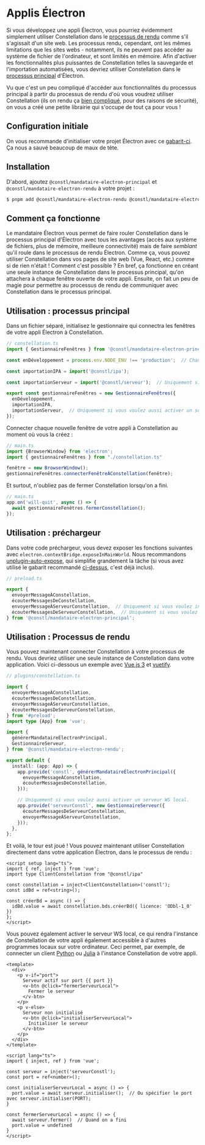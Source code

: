 
# Applis Électron
Si vous développez une appli Électron, vous pourriez évidemment simplement utiliser Constellation dans le [processus de rendu](https://www.electronjs.org/fr/docs/latest/tutorial/process-model#the-renderer-process) comme s'il s'agissait d'un site web. Les processus rendu, cependant, ont les mêmes limitations que les sites webs - notamment, ils ne peuvent pas accéder au système de fichier de l'ordinateur, et sont limités en mémoire. Afin d'activer les fonctionnalités plus puissantes de Constellation telles la sauvegarde et l'importation automatisées, vous devriez utiliser Constellation dans le [processus principal](https://www.electronjs.org/fr/docs/latest/tutorial/process-model#the-main-process) d'Électron.

Vu que c'est un peu compliqué d'accéder aux fonctionnalités du processus principal à partir du processus de rendu d'où vous voudrez utiliser Constellation (ils on rendu ça [bien compliqué](https://www.electronjs.org/fr/docs/latest/tutorial/tutorial-preload), pour des raisons de sécurité), on vous a créé une petite librairie qui s'occupe de tout ça pour vous !

## Configuration initiale
On vous recommande d'initialiser votre projet Électron avec ce [gabarit-ci](https://github.com/cawa-93/vite-electron-builder). Ça nous a sauvé beaucoup de maux de tête.

## Installation
D'abord, ajoutez `@constl/mandataire-electron-principal` et `@constl/mandataire-electron-rendu` à votre projet :

```sh
$ pnpm add @constl/mandataire-electron-rendu @constl/mandataire-electron-principal
```

## Comment ça fonctionne
Le mandataire Électron vous permet de faire rouler Constellation dans le processus principal d'Électron avec tous les avantages (accès aux système de fichiers, plus de mémoire, meilleure connectivité) mais de faire *semblant* qu'il roule dans le processus de rendu Électron. Comme ça, vous pouvez utiliser Constellation dans vos pages de site web (Vue, React, etc.) comme si de rien n'était !
Comment c'est possible ? En bref, ça fonctionne en créant une seule instance de Constellation dans le processus principal, qu'on attachera à chaque fenêtre ouverte de votre appli. Ensuite, on fait un peu de magie pour permettre au processus de rendu de communiquer avec Constellation dans le processus principal.

## Utilisation : processus principal

Dans un fichier séparé, initialisez le gestionnaire qui connectra les fenêtres de votre appli Électron à Constellation.

```TypeScript
// constellation.ts
import { GestionnaireFenêtres } from '@constl/mandataire-electron-principal';

const enDéveloppement = process.env.NODE_ENV !== 'production';  // Changer selon votre configuration

const importationIPA = import('@constl/ipa');

const importationServeur = import('@constl/serveur');  // Uniquement si vous voulez aussi activer un serveur WS local.

export const gestionnaireFenêtres = new GestionnaireFenêtres({ 
  enDéveloppement,
  importationIPA,
  importationServeur,  // Uniquement si vous voulez aussi activer un serveur WS local.
});
```

Connecter chaque nouvelle fenêtre de votre appli à Constellation au moment où vous la créez :

```TypeScript
// main.ts
import {BrowserWindow} from 'electron';
import { gestionnaireFenêtres } from "./constellation.ts"

fenêtre = new BrowserWindow();
gestionnaireFenêtres.connecterFenêtreÀConstellation(fenêtre);
```

Et surtout, n'oubliez pas de fermer Constellation lorsqu'on a fini.

```TypeScript
// main.ts
app.on('will-quit', async () => {
  await gestionnaireFenêtres.fermerConstellation();
});
```

## Utilisation : préchargeur
Dans votre code préchargeur, vous devez exposer les fonctions suivantes avec `electron.contextBridge.exposeInMainWorld`. Nous recommandons [unplugin-auto-expose](https://www.npmjs.com/package/unplugin-auto-expose), qui simplifie grandement la tâche (si vous avez utilisé le gabarit recommandé [ci-dessus](#configuration-initiale), c'est déjà inclus).

```TypeScript
// preload.ts

export {
  envoyerMessageÀConstellation,
  écouterMessagesDeConstellation,
  envoyerMessageÀServeurConstellation,  // Uniquement si vous voulez inclure le serveur WS
  écouterMessagesDeServeurConstellation,  // Uniquement si vous voulez inclure le serveur WS
} from '@constl/mandataire-electron-principal';
```

## Utilisation : Processus de rendu
Vous pouvez maintenant connecter Constellation à votre processus de rendu. Vous devriez utiliser une seule instance de Constellation dans votre application. Voici ci-dessous un exemple avec [Vue.js 3](https://fr.vuejs.org/) et [vuetify](https://next.vuetifyjs.com/).

```TypeScript
// plugins/constellation.ts

import {
  envoyerMessageÀConstellation,
  écouterMessagesDeConstellation,
  envoyerMessageÀServeurConstellation,
  écouterMessagesDeServeurConstellation,
} from '#preload';
import type {App} from 'vue';

import {
  générerMandataireÉlectronPrincipal,
  GestionnaireServeur,
} from '@constl/mandataire-electron-rendu';

export default {
  install: (app: App) => {
    app.provide('constl', générerMandataireÉlectronPrincipal({
      envoyerMessageÀConstellation,
      écouterMessagesDeConstellation,
    }));

    // Uniquement si vous voulez aussi activer un serveur WS local.
    app.provide('serveurConstl', new GestionnaireServeur({
      écouterMessagesDeServeurConstellation,
      envoyerMessageÀServeurConstellation,
    }));
  },
};

```

Et voilà, le tour est joué ! Vous pouvez maintenant utiliser Constellation directement dans votre application Électron, dans le processus de rendu :

```Vue
<script setup lang="ts">
import { ref, inject } from 'vue';
import type ClientConstellation from "@constl/ipa"

const constellation = inject<ClientConstellation>('constl');
const idBd = ref<string>();

const créerBd = async () => {
  idBd.value = await constellation.bds.créerBd({ licence: 'ODbl-1_0' })
};
</script>
```

Vous pouvez également activer le serveur WS local, ce qui rendra l'instance de Constellation de votre appli
également accessible à d'autres programmes locaux sur votre ordinateur. Ceci permet, par exemple,
de connecter un client [Python](https://github.com/reseau-constellation/client-python) ou 
[Julia](https://github.com/reseau-constellation/Constellation.js) à l'instance Constellation de votre appli.

```Vue
<template>
  <div>
    <p v-if="port">
      Serveur actif sur port {{ port }}
      <v-btn @click="fermerServeurLocal">
        Fermer le serveur
      </v-btn>
    </p>
    <p v-else>
      Serveur non initialisé
      <v-btn @click="initialiserServeurLocal">
        Initialiser le serveur
      </v-btn>
    </p>
  </div>
</template>

<script lang="ts">
import { inject, ref } from 'vue';

const serveur = inject('serveurConstl');
const port = ref<number>();

const initialiserServeurLocal = async () => {
  port.value = await serveur.initialiser();  // Ou spécifier le port avec serveur.initialiser(PORT);
}

const fermerServeurLocal = async () => {
  await serveur.fermer()  // Quand on a fini
  port.value = undefined
}
</script>
```


